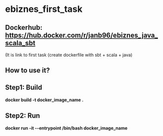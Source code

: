 # ebiznes_first_task

## Dockerhub: https://hub.docker.com/r/janb96/ebiznes_java_scala_sbt
(It is link to first task (create dockerfile with sbt + scala + java)

## How to use it?

## Step1: Build

#### docker build -t docker_image_name .

## Step2: Run

#### docker run -it --entrypoint /bin/bash docker_image_name

